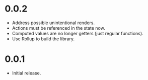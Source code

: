 # 0.0.2

- Address possible unintentional renders.
- Actions must be referenced in the state now.
- Computed values are no longer getters (just regular functions).
- Use Rollup to build the library.

# 0.0.1

- Initial release.
